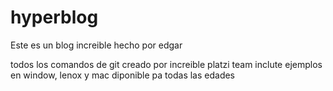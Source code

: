 # hyperblog
Este es un blog increible
hecho por edgar

todos los comandos de git 
creado por increible platzi team
inclute ejemplos en window, lenox y mac
diponible pa todas las edades 